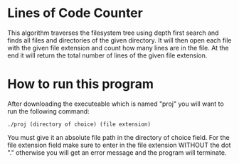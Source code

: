# Lines of Code Counter
This algorithm traverses the filesystem tree using depth first search and finds all files and directories of the given directory. It will then open each file with the given file extension and count how many lines are in the file. At the end it will return the total number of lines of the given file extension.

# How to run this program
After downloading the executeable which is named "proj" you will want to run the following command:

```./proj (directory of choice) (file extension)```

You must give it an absolute file path in the directory of choice field. For the file extension field make sure to enter in the file extension WITHOUT the dot "." otherwise you will get an error message and the program will terminate.
